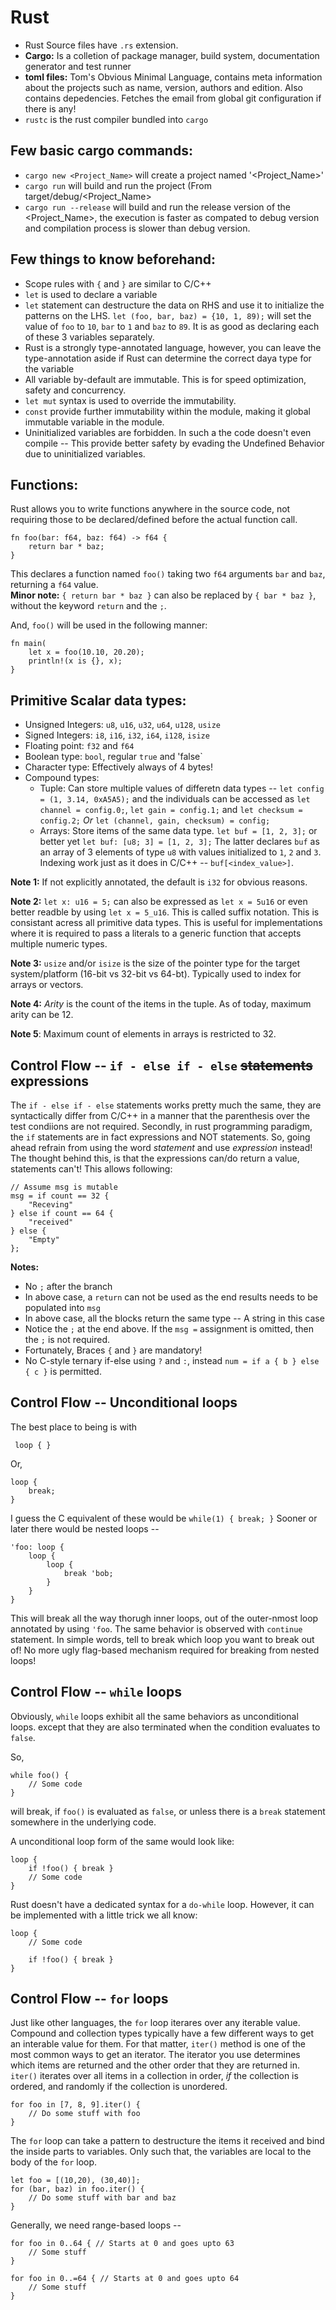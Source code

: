# Rust

- Rust Source files have `.rs` extension.
- **Cargo:** Is a colletion of package manager, build system, documentation generator and test runner
- **toml files:** Tom's Obvious Minimal Language, contains meta information about the projects such as name, version, authors and edition. Also contains depedencies. Fetches the email from global git configuration if there is any!
- `rustc` is the rust compiler bundled into `cargo`

## Few basic cargo commands:
- `cargo new <Project_Name>` will create a project named '<Project_Name>'
- `cargo run` will build and run the project (From target/debug/<Project_Name>
- `cargo run --release` will build and run the release version of the <Project_Name>, the execution is faster as compated to debug version and compilation process is slower than debug version.

## Few things to know beforehand:
- Scope rules with `{` and `}` are similar to C/C++
- `let` is used to declare a variable
- `let` statement can destructure the data on RHS and use it to initialize the patterns on the LHS. `let (foo, bar, baz) = {10, 1, 89);` will set the value of `foo` to `10`, `bar` to `1` and `baz` to `89`. It is as good as declaring each of these 3 variables separately.
- Rust is a strongly type-annotated language, however, you can leave the type-annotation aside if Rust can determine the correct daya type for the variable
- All variable by-default are immutable. This is for speed optimization, safety and concurrency.
- `let mut` syntax is used to override the immutability.
- `const` provide further immutability within the module, making it global immutable variable in the module.
- Uninitialized variables are forbidden. In such a the code doesn't even compile -- This provide better safety by evading the Undefined Behavior due to uninitialized variables.

## Functions:

Rust allows you to write functions anywhere in the source code, not requiring those to be declared/defined before the actual function call.

    fn foo(bar: f64, baz: f64) -> f64 {
        return bar * baz;
    }

This declares a function named `foo()` taking two `f64` arguments `bar` and `baz`, returning a `f64` value.  
**Minor note:** `{ return bar * baz }` can also be replaced by `{ bar * baz }`, without the keyword `return` and the `;`.

And, `foo()` will be used in the following manner:

    fn main(
        let x = foo(10.10, 20.20);
        println!(x is {}, x);
    }

## Primitive Scalar data types:
- Unsigned Integers: `u8`, `u16`, `u32`, `u64`, `u128`, `usize`
- Signed Integers: `i8`, `i16`, `i32`, `i64`, `i128`, `isize`
- Floating point: `f32` and `f64`
- Boolean type: `bool`, regular `true` and 'false`
- Character type: Effectively always of 4 bytes! 
- Compound types: 
  - Tuple: Can store multiple values of differetn data types -- `let config = (1, 3.14, 0xA5A5);` and the individuals can be accessed as `let channel = config.0;`, `let gain = config.1;` and `let checksum = config.2;` _Or_ `let (channel, gain, checksum) = config;`
  - Arrays: Store items of the same data type. `let buf = [1, 2, 3];` or better yet `let buf: [u8; 3] = [1, 2, 3];` The latter declares `buf` as an array of 3 elements of type `u8` with values initialized to `1`, `2` and `3`. Indexing work just as it does in C/C++ -- `buf[<index_value>]`. 

**Note 1:** If not explicitly annotated, the default is `i32` for obvious reasons.

**Note 2:** `let x: u16 = 5;` can also be expressed as `let x = 5u16` or even better readble by using `let x = 5_u16`. This is called suffix notation. This is consistant acress all primitive data types. This is useful for implementations where it is required to pass a literals to a generic function that accepts multiple numeric types.

**Note 3:** `usize` and/or `isize` is the size of the pointer type for the target system/platform (16-bit vs 32-bit vs 64-bt). Typically used to index for arrays or vectors.

**Note 4:** _Arity_ is the count of the items in the tuple. As of today, maximum arity can be 12.

**Note 5**: Maximum count of elements in arrays is restricted to 32.

## Control Flow -- `if - else if - else` ~~statements~~ expressions
The `if - else if - else` statements works pretty much the same, they are syntactically differ from C/C++ in a manner that the parenthesis over the test condiions are not required. Secondly, in rust programming paradigm, the `if` statements are in fact expressions and NOT statements. So, going ahead refrain from using the word _statement_ and use _expression_ instead! The thought behind this, is that the expressions can/do return a value, statements can't! This allows following:

    // Assume msg is mutable
    msg = if count == 32 {
        "Receving"
    } else if count == 64 {
        "received"
    } else {
        "Empty"
    }; 
    
**Notes:**
- No `;` after the branch
- In above case, a `return` can not be used as the end results needs to be populated into `msg`
- In above case, all the blocks return the same type -- A string in this case
- Notice the `;` at the end above. If the `msg =` assignment is omitted, then the `;` is not required.
- Fortunately, Braces `{` and `}` are mandatory!
- No C-style ternary if-else using `?` and `:`, instead `num = if a { b } else { c }` is permitted.

## Control Flow -- Unconditional loops
The best place to being is with

     loop { }

Or,

    loop { 
        break;
    }

I guess the C equivalent of these would be `while(1) { break; }`
Sooner or later there would be nested loops --

    'foo: loop {
        loop {
            loop {
                break 'bob;
            }
        }
    }

This will break all the way thorugh inner loops, out of the outer-nmost loop annotated by using `'foo`. The same behavior is observed with `continue` statement. In simple words, tell to break which loop you want to break out of! No more ugly flag-based mechanism required for breaking from nested loops!

## Control Flow -- `while` loops
Obviously, `while` loops exhibit all the same behaviors as unconditional loops. except that they are also terminated when the condition evaluates to `false`.

So,

    while foo() {
        // Some code
    }

will break, if `foo()` is evaluated as `false`, or unless there is a `break` statement somewhere in the underlying code.

A unconditional loop form of the same would look like:

    loop {
        if !foo() { break }
        // Some code
    }
    
Rust doesn't have a dedicated syntax for a `do-while` loop. However, it can be implemented with a little trick we all know:

    loop {
        // Some code
        
        if !foo() { break } 
    }
    
## Control Flow -- `for` loops
Just like other languages, the `for` loop iterares over any iterable value. Compound and collection types typically have a few different ways to get an interable value for them. For that matter, `iter()` method is one of the most common ways to get an iterator. The iterator you use determines which items are returned and the other order that they are returned in. `iter()` iterates over all items in a collection in order, _if_ the collection is ordered, and randomly if the collection is unordered. 


    for foo in [7, 8, 9].iter() {
        // Do some stuff with foo
    }

The `for` loop can take a pattern to destructure the items it received and bind the inside parts to variables. Only such that, the variables are local to the body of the `for` loop.

    let foo = [(10,20), (30,40)];
    for (bar, baz) in foo.iter() {
        // Do some stuff with bar and baz
    }
    
Generally, we need range-based loops --

    for foo in 0..64 { // Starts at 0 and goes upto 63
        // Some stuff
    }
    
    for foo in 0..=64 { // Starts at 0 and goes upto 64
        // Some stuff
    } 
    
